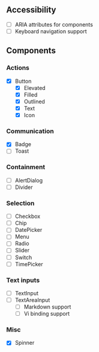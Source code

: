 ## Accessibility

+ [ ] ARIA attributes for components
+ [ ] Keyboard navigation support

## Components

### Actions

+ [x] Button
    + [x] Elevated
    + [x] Filled
    + [x] Outlined
    + [x] Text
    + [x] Icon

### Communication

+ [x] Badge
+ [ ] Toast

### Containment

+ [ ] AlertDialog
+ [ ] Divider

### Selection

+ [ ] Checkbox
+ [ ] Chip
+ [ ] DatePicker
+ [ ] Menu
+ [ ] Radio
+ [ ] Slider
+ [ ] Switch
+ [ ] TimePicker

### Text inputs

+ [ ] TextInput
+ [ ] TextAreaInput
    + [ ] Markdown support
    + [ ] Vi binding support

### Misc

+ [x] Spinner
